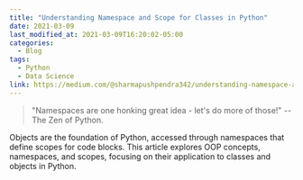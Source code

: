 ```yaml
---
title: "Understanding Namespace and Scope for Classes in Python"
date: 2021-03-09
last_modified_at: 2021-03-09T16:20:02-05:00
categories:
  - Blog
tags:
  - Python
  - Data Science
link: https://medium.com/@sharmapushpendra342/understanding-namespace-and-scope-for-classes-in-python-9fb52830ce17
---
```

> "Namespaces are one honking great idea - let's do more of those!" --The Zen of Python.

Objects are the foundation of Python, accessed through namespaces that define scopes for code blocks. This article explores OOP concepts, namespaces, and scopes, focusing on their application to classes and objects in Python.



